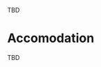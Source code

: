 <!--
.. title: Venue
.. slug: venue
.. date: 2022-03-02 16:09:53 UTC+01:00
.. tags:
.. category:
.. link:
.. description:
.. type: text
-->

TBD

# Accomodation

TBD
